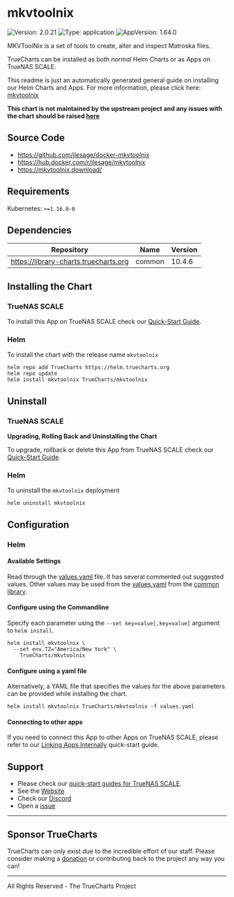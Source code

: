 # mkvtoolnix

![Version: 2.0.21](https://img.shields.io/badge/Version-2.0.21-informational?style=flat-square) ![Type: application](https://img.shields.io/badge/Type-application-informational?style=flat-square) ![AppVersion: 1.64.0](https://img.shields.io/badge/AppVersion-1.64.0-informational?style=flat-square)

MKVToolNix is a set of tools to create, alter and inspect Matroska files.

TrueCharts can be installed as both *normal* Helm Charts or as Apps on TrueNAS SCALE.

This readme is just an automatically generated general guide on installing our Helm Charts and Apps.
For more information, please click here: [mkvtoolnix](https://truecharts.org/docs/charts/stable/mkvtoolnix)

**This chart is not maintained by the upstream project and any issues with the chart should be raised [here](https://github.com/truecharts/charts/issues/new/choose)**

## Source Code

* <https://github.com/jlesage/docker-mkvtoolnix>
* <https://hub.docker.com/r/jlesage/mkvtoolnix>
* <https://mkvtoolnix.download/>

## Requirements

Kubernetes: `>=1.16.0-0`

## Dependencies

| Repository | Name | Version |
|------------|------|---------|
| https://library-charts.truecharts.org | common | 10.4.6 |

## Installing the Chart

### TrueNAS SCALE

To install this App on TrueNAS SCALE check our [Quick-Start Guide](https://truecharts.org/docs/manual/Quick-Start%20Guides/02-Installing-an-App/).

### Helm

To install the chart with the release name `mkvtoolnix`

```console
helm repo add TrueCharts https://helm.truecharts.org
helm repo update
helm install mkvtoolnix TrueCharts/mkvtoolnix
```

## Uninstall

### TrueNAS SCALE

**Upgrading, Rolling Back and Uninstalling the Chart**

To upgrade, rollback or delete this App from TrueNAS SCALE check our [Quick-Start Guide](https://truecharts.org/docs/manual/Quick-Start%20Guides/04-Upgrade-rollback-delete-an-App/).

### Helm

To uninstall the `mkvtoolnix` deployment

```console
helm uninstall mkvtoolnix
```

## Configuration

### Helm

#### Available Settings

Read through the [values.yaml](./values.yaml) file. It has several commented out suggested values.
Other values may be used from the [values.yaml](https://github.com/truecharts/library-charts/tree/main/charts/stable/common/values.yaml) from the [common library](https://github.com/k8s-at-home/library-charts/tree/main/charts/stable/common).

#### Configure using the Commandline

Specify each parameter using the `--set key=value[,key=value]` argument to `helm install`.

```console
helm install mkvtoolnix \
  --set env.TZ="America/New York" \
    TrueCharts/mkvtoolnix
```

#### Configure using a yaml file

Alternatively, a YAML file that specifies the values for the above parameters can be provided while installing the chart.

```console
helm install mkvtoolnix TrueCharts/mkvtoolnix -f values.yaml
```

#### Connecting to other apps

If you need to connect this App to other Apps on TrueNAS SCALE, please refer to our [Linking Apps Internally](https://truecharts.org/docs/manual/Quick-Start%20Guides/06-linking-apps/) quick-start guide.

## Support

- Please check our [quick-start guides for TrueNAS SCALE](https://truecharts.org/docs/manual/SCALE%20Apps/Quick-Start%20Guides/Important-MUST-READ).
- See the [Website](https://truecharts.org)
- Check our [Discord](https://discord.gg/tVsPTHWTtr)
- Open a [issue](https://github.com/truecharts/apps/issues/new/choose)

---

## Sponsor TrueCharts

TrueCharts can only exist due to the incredible effort of our staff.
Please consider making a [donation](https://truecharts.org/docs/about/sponsor) or contributing back to the project any way you can!

---

All Rights Reserved - The TrueCharts Project

